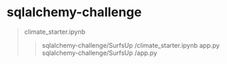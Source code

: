 # sqlalchemy-challenge
>climate_starter.ipynb
>>sqlalchemy-challenge/SurfsUp
/climate_starter.ipynb
>app.py
>>sqlalchemy-challenge/SurfsUp
/app.py
